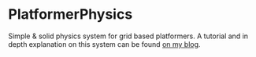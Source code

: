 # PlatformerPhysics
Simple &amp; solid physics system for grid based platformers. A tutorial and in depth explanation on this system can be found [on my blog](http://jobtalle.com/2d_platformer_physics.html).
